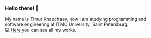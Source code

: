 ### Hello there! 👋
My name is Timur Khapchaev, now I am studying programming and software engineering at ITMO University, Saint Petersburg.  
💻 [Here](https://github.com/tkhapchaev/ITMO-Programming) you can see all my works.
